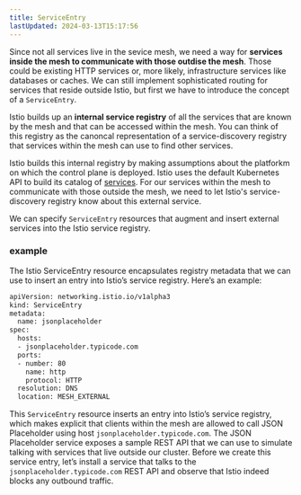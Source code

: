 ```yaml
---
title: ServiceEntry
lastUpdated: 2024-03-13T15:17:56
---
```


Since not all services live in the sevice mesh, we need a way for **services inside the mesh to communicate with those outdise the mesh**. Those could be existing HTTP services or, more likely, infrastructure services like databases or caches. We can still implement sophisticated routing for services that reside outside Istio, but first we have to introduce the concept of a `ServiceEntry`.

Istio builds up an **internal service registry** of all the services that are known by the mesh and that can be accessed within the mesh. You can think of this registry as the canoncal representation of a service-discovery registry that services within the mesh can use to find other services.

Istio builds this internal registry by making assumptions about the platforkm on which the control plane is deployed. Istio uses the default Kubernetes API to build its catalog of [services](https://kubernetes.io/docs/concepts/services-networking/service). For our services within the mesh to communicate with those outside the mesh, we need to let Istio's service-discovery registry know about this external service.

We can specify `ServiceEntry` resources that augment and insert external services into the Istio service registry.

### example

The Istio ServiceEntry resource encapsulates registry metadata that we can use to insert an entry into Istio’s service registry. Here’s an example:

```bash
apiVersion: networking.istio.io/v1alpha3
kind: ServiceEntry
metadata:
  name: jsonplaceholder
spec:
  hosts:
  - jsonplaceholder.typicode.com
  ports:
  - number: 80
    name: http
    protocol: HTTP
  resolution: DNS
  location: MESH_EXTERNAL
```

This `ServiceEntry` resource inserts an entry into Istio’s service registry, which makes explicit that clients within the mesh are allowed to call JSON Placeholder using host `jsonplaceholder.typicode.com`. The JSON Placeholder service exposes a sample REST API that we can use to simulate talking with services that live outside our cluster. Before we create this service entry, let’s install a service that talks to the `jsonplaceholder.typicode.com` REST API and observe that Istio indeed blocks any outbound traffic.